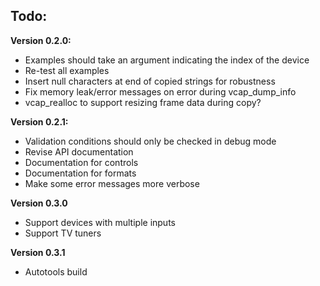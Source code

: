 Todo:
---------

**Version 0.2.0:**
* Examples should take an argument indicating the index of the device
* Re-test all examples
* Insert null characters at end of copied strings for robustness
* Fix memory leak/error messages on error during vcap_dump_info
* vcap_realloc to support resizing frame data during copy?

**Version 0.2.1:**
* Validation conditions should only be checked in debug mode
* Revise API documentation
* Documentation for controls
* Documentation for formats
* Make some error messages more verbose

**Version 0.3.0**
* Support devices with multiple inputs
* Support TV tuners

**Version 0.3.1**
* Autotools build
